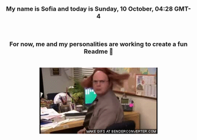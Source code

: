 


<div align="center">
<h3 >My name is Sofia and today is Sunday, 10 October, 04:28 GMT-4</h3><br>
<h3 >For now, me and my personalities are working to create a fun Readme 👋
</h3><br>
<img src='img/dwight.gif' alt='working...'/>
</div>
